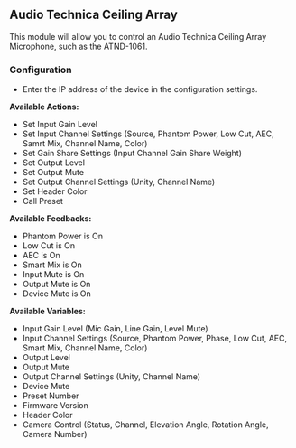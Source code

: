 ## Audio Technica Ceiling Array

This module will allow you to control an Audio Technica Ceiling Array Microphone, such as the ATND-1061.

### Configuration
* Enter the IP address of the device in the configuration settings.

**Available Actions:**
* Set Input Gain Level
* Set Input Channel Settings (Source, Phantom Power, Low Cut, AEC, Samrt Mix, Channel Name, Color)
* Set Gain Share Settings (Input Channel Gain Share Weight)
* Set Output Level
* Set Output Mute
* Set Output Channel Settings (Unity, Channel Name)
* Set Header Color
* Call Preset

**Available Feedbacks:**
* Phantom Power is On
* Low Cut is On
* AEC is On
* Smart Mix is On
* Input Mute is On
* Output Mute is On
* Device Mute is On

**Available Variables:**
* Input Gain Level (Mic Gain, Line Gain, Level Mute)
* Input Channel Settings (Source, Phantom Power, Phase, Low Cut, AEC, Smart Mix, Channel Name, Color)
* Output Level
* Output Mute
* Output Channel Settings (Unity, Channel Name)
* Device Mute
* Preset Number
* Firmware Version
* Header Color
* Camera Control (Status, Channel, Elevation Angle, Rotation Angle, Camera Number)